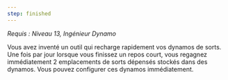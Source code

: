 ```yaml
---
step: finished
---
```

*Requis : Niveau 13, Ingénieur Dynamo*

Vous avez inventé un outil qui recharge rapidement vos dynamos de sorts. Une fois par jour lorsque vous finissez un repos court, vous regagnez immédiatement 2 emplacements de sorts dépensés stockés dans des dynamos. Vous pouvez configurer ces dynamos immédiatement.